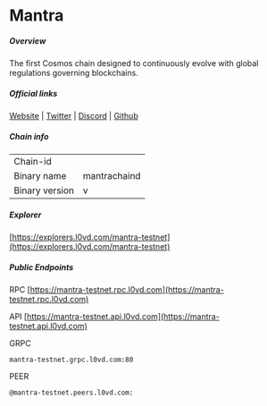# Mantra


##### Overview
The first Cosmos chain designed to continuously evolve with global regulations governing blockchains.


##### Official links
[Website](https://www.mantrachain.io/) | [Twitter](https://twitter.com/MANTRA_Chain) | [Discord](https://discord.gg/37P6cbn9tH) | [Github]()

##### Chain info

|  |  |
| ------ | ------ |
| Chain-id |  |
| Binary name | mantrachaind |
| Binary version | v |

##### Explorer
[https://explorers.l0vd.com/mantra-testnet](https://explorers.l0vd.com/mantra-testnet)

##### Public Endpoints
RPC
[https://mantra-testnet.rpc.l0vd.com](https://mantra-testnet.rpc.l0vd.com)

API
[https://mantra-testnet.api.l0vd.com](https://mantra-testnet.api.l0vd.com)

GRPC
```
mantra-testnet.grpc.l0vd.com:80
```

PEER
```
@mantra-testnet.peers.l0vd.com:
```